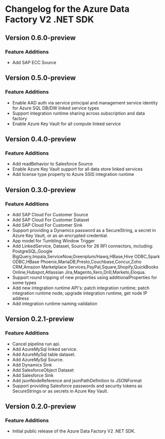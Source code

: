 # Changelog for the Azure Data Factory V2 .NET SDK

## Version 0.6.0-preview

### Feature Additions
  * Add SAP ECC Source

## Version 0.5.0-preview

### Feature Additions
  * Enable AAD auth via service principal and management service identity for Azure SQL DB/DW linked service types
  * Support integration runtime sharing across subscription and data factory
  * Enable Azure Key Vault for all compute linked service

## Version 0.4.0-preview

### Feature Additions
  * Add readBehavior to Salesforce Source
  * Enable Azure Key Vault support for all data store linked services
  * Add license type property to Azure SSIS integration runtime

## Version 0.3.0-preview

### Feature Additions
  * Add SAP Cloud For Customer Source
  * Add SAP Cloud For Customer Dataset
  * Add SAP Cloud For Customer Sink
  * Support providing a Dynamics password as a SecureString, a secret in Azure Key Vault, or as an encrypted credential.
  * App model for Tumbling Window Trigger
  * Add LinkedService, Dataset, Source for 26 RFI connectors, including: PostgreSQL,Google BigQuery,Impala,ServiceNow,Greenplum/Hawq,HBase,Hive ODBC,Spark ODBC,HBase Phoenix,MariaDB,Presto,Couchbase,Concur,Zoho CRM,Amazon Marketplace Services,PayPal,Square,Shopify,QuickBooks Online,Hubspot,Atlassian Jira,Magento,Xero,Drill,Marketo,Eloqua.
  * Support round tripping of new properties using additionalProperties for some types
  * Add new integration runtime API's: patch integration runtime; patch integration runtime node; upgrade integration runtime, get node IP address
  * Add integration runtime naming validation

## Version 0.2.1-preview

### Feature Additions
  * Cancel pipeline run api.
  * Add AzureMySql linked service.
  * Add AzureMySql table dataset.
  * Add AzureMySql Source.
  * Add Dynamics Sink
  * Add SalesforceObject Dataset
  * Add Salesforce Sink
  * Add jsonNodeReference and jsonPathDefinition to JSONFormat
  * Support providing Salesforce passwords and security tokens as SecureStrings or as secrets in Azure Key Vault.

## Version 0.2.0-preview

### Feature Additions
  * Initial public release of the Azure Data Factory V2 .NET SDK.

